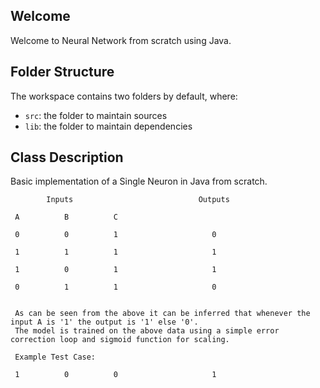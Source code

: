 ## Welcome

Welcome to Neural Network from scratch using Java.

## Folder Structure

The workspace contains two folders by default, where:

- `src`: the folder to maintain sources
- `lib`: the folder to maintain dependencies

## Class Description

Basic implementation of a Single Neuron in Java from scratch.

            Inputs                            Outputs

     A          B          C  

     0          0          1                     0

     1          1          1                     1

     1          0          1                     1

     0          1          1                     0


     As can be seen from the above it can be inferred that whenever the input A is '1' the output is '1' else '0'.
     The model is trained on the above data using a simple error correction loop and sigmoid function for scaling.

     Example Test Case:

     1          0          0                     1

